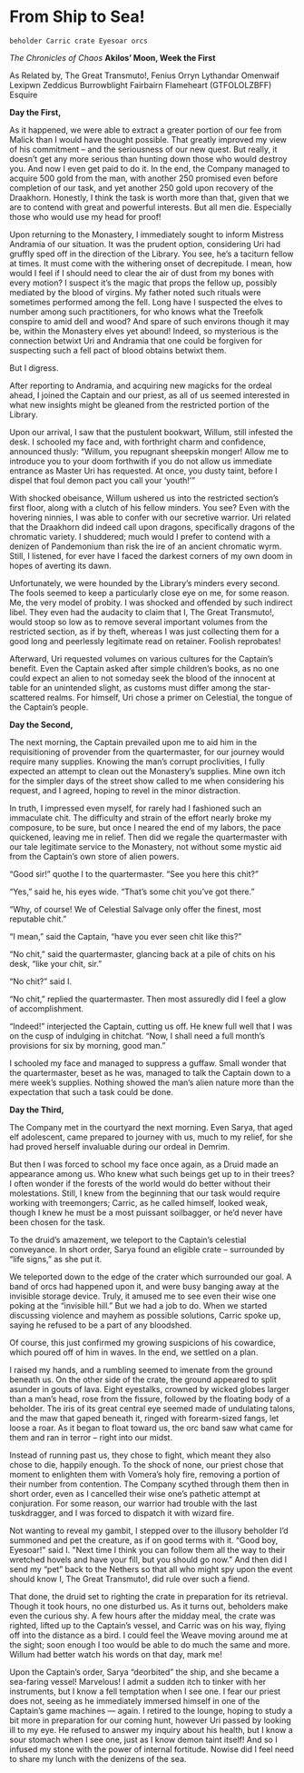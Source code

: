 <!-- TITLE: From Ship to Sea! -->
<!-- SUBTITLE: Or how to train your pet beholder -->

# From Ship to Sea!

    beholder Carric crate Eyesoar orcs


*The Chronicles of Chaos*
**Akilos’ Moon, Week the First**

As Related by,
The Great Transmuto!, Fenius Orryn Lythandar Omenwaif Lexipwn Zeddicus Burrowblight Fairbairn Flameheart (GTFOLOLZBFF) Esquire

**Day the First,**

As it happened, we were able to extract a greater portion of our fee from Malick than I would have thought possible. That greatly improved my view of his commitment – and the seriousness of our new quest. But really, it doesn’t get any more serious than hunting down those who would destroy you. And now I even get paid to do it. In the end, the Company managed to acquire 500 gold from the man, with another 250 promised even before completion of our task, and yet another 250 gold upon recovery of the Draakhorn. Honestly, I think the task is worth more than that, given that we are to contend with great and powerful interests. But all men die. Especially those who would use my head for proof!

Upon returning to the Monastery, I immediately sought to inform Mistress Andramia of our situation. It was the prudent option, considering Uri had gruffly sped off in the direction of the Library. You see, he’s a taciturn fellow at times. It must come with the withering onset of decrepitude. I mean, how would I feel if I should need to clear the air of dust from my bones with every motion? I suspect it’s the magic that props the fellow up, possibly mediated by the blood of virgins. My father noted such rituals were sometimes performed among the fell. Long have I suspected the elves to number among such practitioners, for who knows what the Treefolk conspire to amid dell and wood? And spare of such environs though it may be, within the Monastery elves yet abound! Indeed, so mysterious is the connection betwixt Uri and Andramia that one could be forgiven for suspecting such a fell pact of blood obtains betwixt them.

But I digress.

After reporting to Andramia, and acquiring new magicks for the ordeal ahead, I joined the Captain and our priest, as all of us seemed interested in what new insights might be gleaned from the restricted portion of the Library.

Upon our arrival, I saw that the pustulent bookwart, Willum, still infested the desk. I schooled my face and, with forthright charm and confidence, announced thusly: “Willum, you repugnant sheepskin monger! Allow me to introduce you to your doom forthwith if you do not allow us immediate entrance as Master Uri has requested. At once, you dusty taint, before I dispel that foul demon pact you call your ‘youth!’”

With shocked obeisance, Willum ushered us into the restricted section’s first floor, along with a clutch of his fellow minders. You see? Even with the hovering ninnies, I was able to confer with our secretive warrior. Uri related that the Draakhorn did indeed call upon dragons, specifically dragons of the chromatic variety. I shuddered; much would I prefer to contend with a denizen of Pandemonium than risk the ire of an ancient chromatic wyrm. Still, I listened, for ever have I faced the darkest corners of my own doom in hopes of averting its dawn.

Unfortunately, we were hounded by the Library’s minders every second. The fools seemed to keep a particularly close eye on me, for some reason. Me, the very model of probity. I was shocked and offended by such indirect libel. They even had the audacity to claim that I, The Great Transmuto!, would stoop so low as to remove several important volumes from the restricted section, as if by theft, whereas I was just collecting them for a good long and peerlessly legitimate read on retainer. Foolish reprobates!

Afterward, Uri requested volumes on various cultures for the Captain’s benefit. Even the Captain asked after simple children’s books, as no one could expect an alien to not someday seek the blood of the innocent at table for an unintended slight, as customs must differ among the star-scattered realms. For himself, Uri chose a primer on Celestial, the tongue of the Captain’s people.

**Day the Second,**

The next morning, the Captain prevailed upon me to aid him in the requisitioning of provender from the quartermaster, for our journey would require many supplies. Knowing the man’s corrupt proclivities, I fully expected an attempt to clean out the Monastery’s supplies. Mine own itch for the simpler days of the street show called to me when considering his request, and I agreed, hoping to revel in the minor distraction.

In truth, I impressed even myself, for rarely had I fashioned such an immaculate chit. The difficulty and strain of the effort nearly broke my composure, to be sure, but once I neared the end of my labors, the pace quickened, leaving me in relief. Then did we regale the quartermaster with our tale legitimate service to the Monastery, not without some mystic aid from the Captain’s own store of alien powers.

“Good sir!” quothe I to the quartermaster. “See you here this chit?”

“Yes,” said he, his eyes wide. “That’s some chit you’ve got there.”

“Why, of course! We of Celestial Salvage only offer the finest, most reputable chit.”

“I mean,” said the Captain, “have you ever seen chit like this?”

“No chit,” said the quartermaster, glancing back at a pile of chits on his desk, “like your chit, sir.”

“No chit?” said I.

“No chit,” replied the quartermaster. Then most assuredly did I feel a glow of accomplishment.

“Indeed!” interjected the Captain, cutting us off. He knew full well that I was on the cusp of indulging in chitchat. “Now, I shall need a full month’s provisions for six by morning, good man.”

I schooled my face and managed to suppress a guffaw. Small wonder that the quartermaster, beset as he was, managed to talk the Captain down to a mere week’s supplies. Nothing showed the man’s alien nature more than the expectation that such a task could be done.

**Day the Third,**

The Company met in the courtyard the next morning. Even Sarya, that aged elf adolescent, came prepared to journey with us, much to my relief, for she had proved herself invaluable during our ordeal in Demrim.

But then I was forced to school my face once again, as a Druid made an appearance among us. Who knew what such beings get up to in their trees? I often wonder if the forests of the world would do better without their molestations. Still, I knew from the beginning that our task would require working with treemongers; Carric, as he called himself, looked weak, though I knew he must be a most puissant soilbagger, or he’d never have been chosen for the task.

To the druid’s amazement, we teleport to the Captain’s celestial conveyance. In short order, Sarya found an eligible crate – surrounded by “life signs,” as she put it.

We teleported down to the edge of the crater which surrounded our goal. A band of orcs had happened upon it, and were busy banging away at the invisible storage device. Truly, it amused me to see even their wise one poking at the “invisible hill.” But we had a job to do. When we started discussing violence and mayhem as possible solutions, Carric spoke up, saying he refused to be a part of any bloodshed.

Of course, this just confirmed my growing suspicions of his cowardice, which poured off of him in waves. In the end, we settled on a plan.

I raised my hands, and a rumbling seemed to imenate from the ground beneath us. On the other side of the crate, the ground appeared to split asunder in gouts of lava. Eight eyestalks, crowned by wicked globes larger than a man’s head, rose from the fissure, followed by the floating body of a beholder. The iris of its great central eye seemed made of undulating talons, and the maw that gaped beneath it, ringed with forearm-sized fangs, let loose a roar. As it began to float toward us, the orc band saw what came for them and ran in terror – right into our midst.

Instead of running past us, they chose to fight, which meant they also chose to die, happily enough. To the shock of none, our priest chose that moment to enlighten them with Vomera’s holy fire, removing a portion of their number from contention. The Company scythed through them then in short order, even as I cancelled their wise one’s pathetic attempt at conjuration. For some reason, our warrior had trouble with the last tuskdragger, and I was forced to dispatch it with wizard fire.

Not wanting to reveal my gambit, I stepped over to the illusory beholder I’d summoned and pet the creature, as if on good terms with it. “Good boy, Eyesoar!" said I. "Next time I think you can follow them all the way to their wretched hovels and have your fill, but you should go now.” And then did I send my “pet” back to the Nethers so that all who might spy upon the event should know I, The Great Transmuto!, did rule over such a fiend.

That done, the druid set to righting the crate in preparation for its retrieval. Though it took hours, no one disturbed us. As it turns out, beholders make even the curious shy. A few hours after the midday meal, the crate was righted, lifted up to the Captain’s vessel, and Carric was on his way, flying off into the distance as a bird. I could feel the Weave moving around me at the sight; soon enough I too would be able to do much the same and more. Willum had better watch his words on that day, mark me!

Upon the Captain’s order, Sarya “deorbited” the ship, and she became a sea-faring vessel! Marvelous! I admit a sudden itch to tinker with her instruments, but I know a fell temptation when I see one. I fear our priest does not, seeing as he immediately immersed himself in one of the Captain’s game machines — again. I retired to the lounge, hoping to study a bit more in preparation for our coming hunt, however Uri passed by looking ill to my eye. He refused to answer my inquiry about his health, but I know a sour stomach when I see one, just as I know demon taint itself! And so I infused my stone with the power of internal fortitude. Nowise did I feel need to share my lunch with the denizens of the sea.
